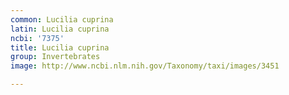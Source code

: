```yaml
---
common: Lucilia cuprina
latin: Lucilia cuprina
ncbi: '7375'
title: Lucilia cuprina
group: Invertebrates
image: http://www.ncbi.nlm.nih.gov/Taxonomy/taxi/images/3451

---
```

